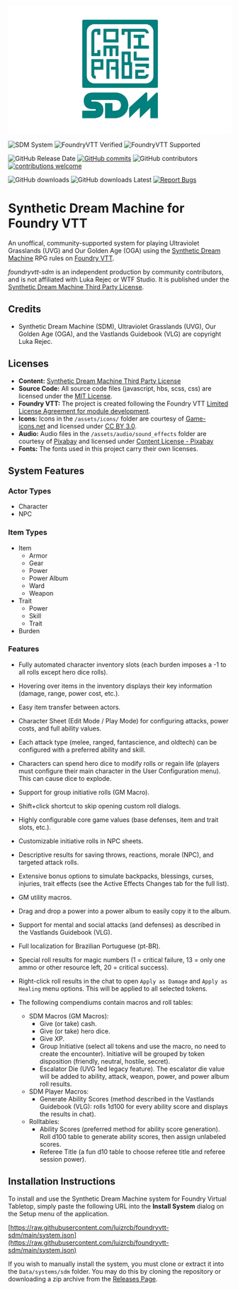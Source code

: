 ![](https://github.com/luizrcb/foundryvtt-sdm/blob/main/assets/sdm-compatible.png?raw=true)

![SDM System](https://img.shields.io/badge/dynamic/json.svg?url=https://raw.githubusercontent.com/luizrcb/foundryvtt-sdm/refs/heads/main/system.json&label=SDM%20System&query=$.version&colorB=blue&logo=gnometerminal&logoColor=white) ![FoundryVTT Verified](https://img.shields.io/badge/dynamic/json.svg?url=https://raw.githubusercontent.com/luizrcb/foundryvtt-sdm/refs/heads/main/system.json&label=FoundryVTT%20Verified&query=$.compatibility.verified&colorB=green&logo=roll20) ![FoundryVTT Supported](https://img.shields.io/endpoint?url=https://foundryshields.com/version?url=https://raw.githubusercontent.com/luizrcb/foundryvtt-sdm/refs/heads/main/system.json&label=FoundryVTT%20Supported&colorB=green)

![GitHub Release Date](https://img.shields.io/github/release-date/luizrcb/foundryvtt-sdm?color=blue) [![GitHub commits](https://img.shields.io/github/commits-since/luizrcb/foundryvtt-sdm/latest)](https://github.com/luizrcb/foundryvtt-sdm/commits) ![GitHub contributors](https://img.shields.io/github/contributors/luizrcb/foundryvtt-sdm) [![contributions welcome](https://img.shields.io/badge/contributions-welcome-brightgreen.svg?style=flat)](https://github.com/luizrcb/foundryvtt-sdm/issues)

![GitHub downloads](https://img.shields.io/github/downloads/luizrcb/foundryvtt-sdm/total?label=Downloads) ![GitHub downloads Latest](https://img.shields.io/github/downloads/luizrcb/foundryvtt-sdm/latest/total?label=Downloads%20Latest%20Release) [![Report Bugs](https://img.shields.io/badge/Report%20Bugs%20on%20GitHub-2dba4e?logo=GitHub&amp;logoColor=white)](https://github.com/luizrcb/foundryvtt-sdm/issues)

# Synthetic Dream Machine for Foundry VTT

An unoffical, community-supported system for playing Ultraviolet Grasslands (UVG) and Our Golden Age (OGA) using the [Synthetic Dream Machine](https://www.wizardthieffighter.com/synthetic-dream-machine/) RPG rules on [Foundry VTT](http://foundryvtt.com/).

*foundryvtt-sdm* is an independent production by community contributors, and is not affiliated with Luka Rejec or WTF Studio. It is published under the [Synthetic Dream Machine Third Party License](https://raw.githubusercontent.com/luizrcb/foundryvtt-sdm/refs/heads/main/SDM-3RD-PARTY-LICENSE-2.0.txt).

## Credits

- Synthetic Dream Machine (SDM), Ultraviolet Grasslands (UVG), Our Golden Age (OGA), and the Vastlands Guidebook (VLG) are copyright Luka Rejec.

## Licenses

- **Content:** [Synthetic Dream Machine Third Party License](https://raw.githubusercontent.com/luizrcb/foundryvtt-sdm/refs/heads/main/SDM-3RD-PARTY-LICENSE-2.0.txt)
- **Source Code:** All source code files (javascript, hbs, scss, css) are licensed under the [MIT License](https://en.wikipedia.org/wiki/MIT_License).
- **Foundry VTT:** The project is created following the Foundry VTT [Limited License Agreement for module development](https://foundryvtt.com/article/license/).
- **Icons:** Icons in the `/assets/icons/` folder are courtesy of [Game-icons.net](https://game-icons.net/) and licensed under [CC BY 3.0](https://creativecommons.org/licenses/by/3.0/).
- **Audio:** Audio files in the `/assets/audio/sound_effects` folder are courtesy of [Pixabay](https://pixabay.com) and licensed under [Content License - Pixabay](https://pixabay.com/service/license-summary/)
- **Fonts:** The fonts used in this project carry their own licenses.

## System Features

### Actor Types

- Character
- NPC

### Item Types

- Item
  - Armor
  - Gear
  - Power
  - Power Album
  - Ward
  - Weapon
- Trait
  - Power
  - Skill
  - Trait
- Burden

### Features

- Fully automated character inventory slots (each burden imposes a -1 to all rolls except hero dice rolls).
- Hovering over items in the inventory displays their key information (damage, range, power cost, etc.).
- Easy item transfer between actors.
- Character Sheet (Edit Mode / Play Mode) for configuring attacks, power costs, and full ability values.
- Each attack type (melee, ranged, fantascience, and oldtech) can be configured with a preferred ability and skill.
- Characters can spend hero dice to modify rolls or regain life (players must configure their main character in the User Configuration menu). This can cause dice to explode.
- Support for group initiative rolls (GM Macro).
- Shift+click shortcut to skip opening custom roll dialogs.
- Highly configurable core game values (base defenses, item and trait slots, etc.).
- Customizable initiative rolls in NPC sheets.
- Descriptive results for saving throws, reactions, morale (NPC), and targeted attack rolls.
- Extensive bonus options to simulate backpacks, blessings, curses, injuries, trait effects (see the Active Effects Changes tab for the full list).
- GM utility macros.
- Drag and drop a power into a power album to easily copy it to the album.
- Support for mental and social attacks (and defenses) as described in the Vastlands Guidebook (VLG).
- Full localization for Brazilian Portuguese (pt-BR).
- Special roll results for magic numbers (1 = critical failure, 13 = only one ammo or other resource left, 20 = critical success).
- Right-click roll results in the chat to open `Apply as Damage` and `Apply as Healing` menu options. This will be applied to all selected tokens.

- The following compendiums contain macros and roll tables:
  - SDM Macros (GM Macros):
    - Give (or take) cash.
    - Give (or take) hero dice.
    - Give XP.
    - Group Initiative (select all tokens and use the macro, no need to create the encounter). Initiative will be grouped by token disposition (friendly, neutral, hostile, secret).
    - Escalator Die (UVG 1ed legacy feature). The escalator die value will be added to ability, attack, weapon, power, and power album roll results.
  - SDM Player Macros:
    - Generate Ability Scores (method described in the Vastlands Guidebook (VLG): rolls 1d100 for every ability score and displays the results in chat).
  - Rolltables:
    - Ability Scores (preferred method for ability score generation). Roll d100 table to generate ability scores, then assign unlabeled scores.
    - Referee Title (a fun d10 table to choose referee title and referee session power).

## Installation Instructions

To install and use the Synthetic Dream Machine system for Foundry Virtual Tabletop, simply paste the following
URL into the **Install System** dialog on the Setup menu of the application.

[https://raw.githubusercontent.com/luizrcb/foundryvtt-sdm/main/system.json](https://raw.githubusercontent.com/luizrcb/foundryvtt-sdm/main/system.json)

If you wish to manually install the system, you must clone or extract it into the `Data/systems/sdm` folder. You
may do this by cloning the repository or downloading a zip archive from the
[Releases Page](https://github.com/luizrcb/foundryvtt-sdm/releases).
